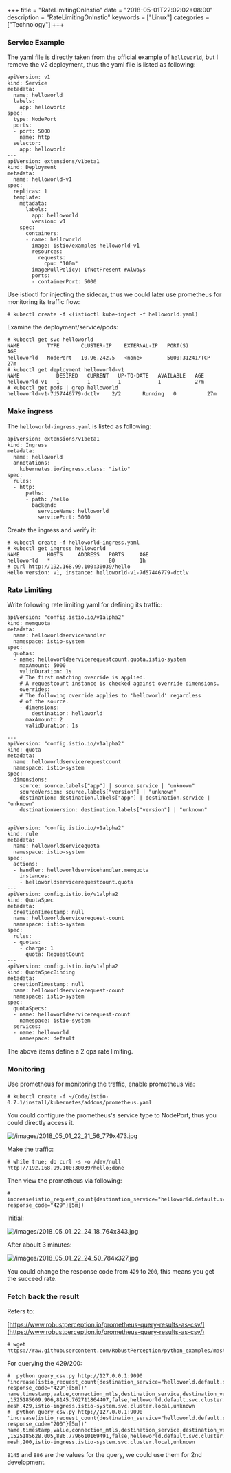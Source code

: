 +++
title = "RateLimitingOnInstio"
date = "2018-05-01T22:02:02+08:00"
description = "RateLimitingOnInstio"
keywords = ["Linux"]
categories = ["Technology"]
+++
### Service Example
The yaml file is directly taken from the official example of `helloworld`, but
I remove the v2 deployment, thus the yaml file is listed as following:    

```
apiVersion: v1
kind: Service
metadata:
  name: helloworld
  labels:
    app: helloworld
spec:
  type: NodePort
  ports:
  - port: 5000
    name: http
  selector:
    app: helloworld
---
apiVersion: extensions/v1beta1
kind: Deployment
metadata:
  name: helloworld-v1
spec:
  replicas: 1
  template:
    metadata:
      labels:
        app: helloworld
        version: v1
    spec:
      containers:
      - name: helloworld
        image: istio/examples-helloworld-v1
        resources:
          requests:
            cpu: "100m"
        imagePullPolicy: IfNotPresent #Always
        ports:
        - containerPort: 5000
```
Use istioctl for injecting the sidecar, thus we could later use prometheus for
monitoring its traffic flow:    

```
# kubectl create -f <(istioctl kube-inject -f helloworld.yaml)
```
Examine the deployment/service/pods:    

```
# kubectl get svc helloworld       
NAME         TYPE       CLUSTER-IP    EXTERNAL-IP   PORT(S)          AGE
helloworld   NodePort   10.96.242.5   <none>        5000:31241/TCP   27m
# kubectl get deployment helloworld-v1
NAME            DESIRED   CURRENT   UP-TO-DATE   AVAILABLE   AGE
helloworld-v1   1         1         1            1           27m
# kubectl get pods | grep helloworld
helloworld-v1-7d57446779-dctlv    2/2       Running   0          27m
```
### Make ingress
The `helloworld-ingress.yaml` is listed as following:    

```
apiVersion: extensions/v1beta1
kind: Ingress
metadata:
  name: helloworld
  annotations:
    kubernetes.io/ingress.class: "istio"
spec:
  rules:
  - http:
      paths:
      - path: /hello
        backend:
          serviceName: helloworld
          servicePort: 5000
```
Create the ingress and verify it:    

```
# kubectl create -f helloworld-ingress.yaml
# kubectl get ingress helloworld
NAME         HOSTS     ADDRESS   PORTS     AGE
helloworld   *                   80        1h
# curl http://192.168.99.100:30039/hello
Hello version: v1, instance: helloworld-v1-7d57446779-dctlv
```
### Rate Limiting
Write following rete limiting yaml for defining its traffic:    

```
apiVersion: "config.istio.io/v1alpha2"
kind: memquota
metadata:
  name: helloworldservicehandler
  namespace: istio-system
spec:
  quotas:
  - name: helloworldservicerequestcount.quota.istio-system
    maxAmount: 5000
    validDuration: 1s
    # The first matching override is applied.
    # A requestcount instance is checked against override dimensions.
    overrides:
    # The following override applies to 'helloworld' regardless
    # of the source.
    - dimensions:
        destination: helloworld
      maxAmount: 2
      validDuration: 1s

---
apiVersion: "config.istio.io/v1alpha2"
kind: quota
metadata:
  name: helloworldservicerequestcount
  namespace: istio-system
spec:
  dimensions:
    source: source.labels["app"] | source.service | "unknown"
    sourceVersion: source.labels["version"] | "unknown"
    destination: destination.labels["app"] | destination.service | "unknown"
    destinationVersion: destination.labels["version"] | "unknown"

---
apiVersion: "config.istio.io/v1alpha2"
kind: rule
metadata:
  name: helloworldservicequota
  namespace: istio-system
spec:
  actions:
  - handler: helloworldservicehandler.memquota
    instances:
    - helloworldservicerequestcount.quota
---
apiVersion: config.istio.io/v1alpha2
kind: QuotaSpec
metadata:
  creationTimestamp: null
  name: helloworldservicerequest-count
  namespace: istio-system
spec:
  rules:
  - quotas:
    - charge: 1
      quota: RequestCount
---
apiVersion: config.istio.io/v1alpha2
kind: QuotaSpecBinding
metadata:
  creationTimestamp: null
  name: helloworldservicerequest-count
  namespace: istio-system
spec:
  quotaSpecs:
  - name: helloworldservicerequest-count
    namespace: istio-system
  services:
  - name: helloworld
    namespace: default
```
The above items define a 2 qps rate limiting.     

### Monitoring
Use prometheus for monitoring the traffic, enable prometheus via:    

```
# kubectl create -f ~/Code/istio-0.7.1/install/kubernetes/addons/prometheus.yaml
```
You could configure the prometheus's service type to NodePort, thus you could
directly access it.    

![/images/2018_05_01_22_21_56_779x473.jpg](/images/2018_05_01_22_21_56_779x473.jpg)

Make the traffic:    

```
# while true; do curl -s -o /dev/null http://192.168.99.100:30039/hello;done
```
Then view the prometheus via following:    

```
# increase(istio_request_count{destination_service="helloworld.default.svc.cluster.local", response_code="429"}[5m])
```

Initial:   

![/images/2018_05_01_22_24_18_764x343.jpg](/images/2018_05_01_22_24_18_764x343.jpg)

After aboult 3 minutes:    

![/images/2018_05_01_22_24_50_784x327.jpg](/images/2018_05_01_22_24_50_784x327.jpg)

You could change the response code from `429` to `200`, this means you get the
succeed rate.   

### Fetch back the result
Refers to:    

[https://www.robustperception.io/prometheus-query-results-as-csv/](https://www.robustperception.io/prometheus-query-results-as-csv/)     

```
# wget https://raw.githubusercontent.com/RobustPerception/python_examples/master/csv/query_csv.py
```
For querying the 429/200:   

```
#  python query_csv.py http://127.0.0.1:9090 'increase(istio_request_count{destination_service="helloworld.default.svc.cluster.local", response_code="429"}[5m])'
name,timestamp,value,connection_mtls,destination_service,destination_version,instance,job,response_code,source_service,source_version
,1525185609.906,8145.762711864407,false,helloworld.default.svc.cluster.local,v1,172.17.0.10:42422,istio-mesh,429,istio-ingress.istio-system.svc.cluster.local,unknown
#  python query_csv.py http://127.0.0.1:9090 'increase(istio_request_count{destination_service="helloworld.default.svc.cluster.local", response_code="200"}[5m])'
name,timestamp,value,connection_mtls,destination_service,destination_version,instance,job,response_code,source_service,source_version
,1525185628.005,886.7796610169491,false,helloworld.default.svc.cluster.local,v1,172.17.0.10:42422,istio-mesh,200,istio-ingress.istio-system.svc.cluster.local,unknown
```

`8145` and `886` are the values for the query, we could use them for 2nd
development.    

